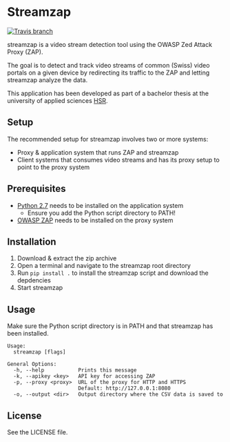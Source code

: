 # Streamzap

[![Travis branch](https://img.shields.io/travis/eXpl0it3r/streamzap/master.svg)]()

streamzap is a video stream detection tool using the OWASP Zed Attack Proxy (ZAP).

The goal is to detect and track video streams of common (Swiss) video portals on a given device by redirecting its
traffic to the ZAP and letting streamzap analyze the data.

This application has been developed as part of a bachelor thesis at the university of applied sciences [HSR](https://www.hsr.ch/).


## Setup

The recommended setup for streamzap involves two or more systems:

* Proxy & application system that runs ZAP and streamzap
* Client systems that consumes video streams and has its proxy setup to point to the proxy system


## Prerequisites

* [Python 2.7](https://www.python.org/downloads/) needs to be installed on the application system
    * Ensure you add the Python script directory to PATH!
* [OWASP ZAP](https://www.owasp.org/index.php/OWASP_Zed_Attack_Proxy_Project) needs to be installed on the proxy system


## Installation

1. Download & extract the zip archive
2. Open a terminal and navigate to the streamzap root directory
3. Run `pip install .` to install the streamzap script and download the depdencies
4. Start streamzap

## Usage

Make sure the Python script directory is in PATH and that streamzap has been installed.

```
Usage:
  streamzap [flags]

General Options:
  -h, --help           Prints this message
  -k, --apikey <key>   API key for accessing ZAP
  -p, --proxy <proxy>  URL of the proxy for HTTP and HTTPS
                       Default: http://127.0.0.1:8080
  -o, --output <dir>   Output directory where the CSV data is saved to
```

## License

See the LICENSE file.
